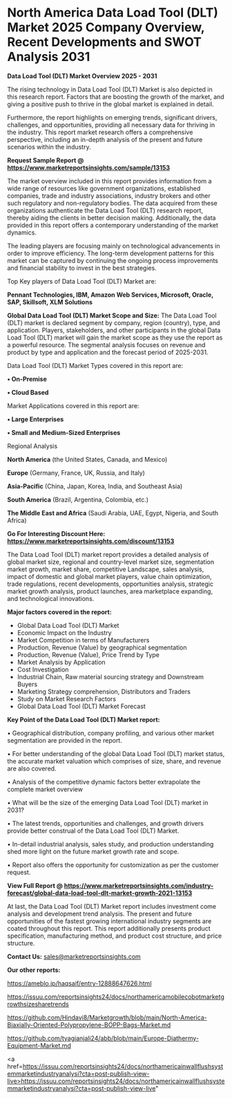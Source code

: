  # North America Data Load Tool (DLT) Market 2025 Company Overview, Recent Developments and SWOT Analysis 2031

<Strong> Data Load Tool (DLT) Market Overview 2025 - 2031</strong>

The rising technology in Data Load Tool (DLT) Market is also depicted in this research report. Factors that are boosting the growth of the market, and giving a positive push to thrive in the global market is explained in detail.

Furthermore, the report highlights on emerging trends, significant drivers, challenges, and opportunities, providing all necessary data for thriving in the industry. This report market research offers a comprehensive perspective, including an in-depth analysis of the present and future scenarios within the industry.

<strong>Request Sample Report @ <a href=https://www.marketreportsinsights.com/sample/13153>https://www.marketreportsinsights.com/sample/13153</a></strong>

The market overview included in this report provides information from a wide range of resources like government organizations, established companies, trade and industry associations, industry brokers and other such regulatory and non-regulatory bodies. The data acquired from these organizations authenticate the Data Load Tool (DLT) research report, thereby aiding the clients in better decision making. Additionally, the data provided in this report offers a contemporary understanding of the market dynamics.

The leading players are focusing mainly on technological advancements in order to improve efficiency. The long-term development patterns for this market can be captured by continuing the ongoing process improvements and financial stability to invest in the best strategies.

Top Key players of Data Load Tool (DLT) Market are:

<strong>Pennant Technologies, IBM, Amazon Web Services, Microsoft, Oracle, SAP, Skillsoft, XLM Solutions</strong>

<strong><b>Global Data Load Tool (DLT) Market Scope and Size:</b></strong>
The Data Load Tool (DLT) market is declared segment by company, region (country), type, and application. Players, stakeholders, and other participants in the global Data Load Tool (DLT) market will gain the market scope as they use the report as a powerful resource. The segmental analysis focuses on revenue and product by type and application and the forecast period of 2025-2031.

Data Load Tool (DLT) Market Types covered in this report are:

<strong>• On-Premise

• Cloud Based</strong>

Market Applications covered in this report are:

<strong>• Large Enterprises

• Small and Medium-Sized Enterprises</strong> 

Regional Analysis

<strong>North America</strong> (the United States, Canada, and Mexico)

<strong>Europe</strong> (Germany, France, UK, Russia, and Italy)

<strong>Asia-Pacific</strong> (China, Japan, Korea, India, and Southeast Asia)

<strong>South America</strong> (Brazil, Argentina, Colombia, etc.)

<strong>The Middle East and Africa</strong> (Saudi Arabia, UAE, Egypt, Nigeria, and South Africa)

<strong>Go For Interesting Discount Here: <a href=https://www.marketreportsinsights.com/discount/13153>https://www.marketreportsinsights.com/discount/13153</a></strong>

The Data Load Tool (DLT) market report provides a detailed analysis of global market size, regional and country-level market size, segmentation market growth, market share, competitive Landscape, sales analysis, impact of domestic and global market players, value chain optimization, trade regulations, recent developments, opportunities analysis, strategic market growth analysis, product launches, area marketplace expanding, and technological innovations.

<strong><b>Major factors covered in the report:</b></strong>
<ul>
  <li>Global Data Load Tool (DLT) Market </li>
  <li>Economic Impact on the Industry</li>
  <li>Market Competition in terms of Manufacturers</li>
  <li>Production, Revenue (Value) by geographical segmentation</li>
  <li>Production, Revenue (Value), Price Trend by Type</li>
  <li>Market Analysis by Application</li>
  <li>Cost Investigation</li>
  <li>Industrial Chain, Raw material sourcing strategy and Downstream Buyers</li>
  <li>Marketing Strategy comprehension, Distributors and Traders</li>
  <li>Study on Market Research Factors</li>
  <li>Global Data Load Tool (DLT) Market Forecast</li>
</ul>

<strong><b>Key Point of the Data Load Tool (DLT) Market report:</b></strong>

• Geographical distribution, company profiling, and various other market segmentation are provided in the report.

• For better understanding of the global Data Load Tool (DLT) market status, the accurate market valuation which comprises of size, share, and revenue are also covered.

• Analysis of the competitive dynamic factors better extrapolate the complete market overview

• What will be the size of the emerging Data Load Tool (DLT) market in 2031?

• The latest trends, opportunities and challenges, and growth drivers provide better construal of the Data Load Tool (DLT) Market.

• In-detail industrial analysis, sales study, and production understanding shed more light on the future market growth rate and scope.

• Report also offers the opportunity for customization as per the customer request.

<strong><b>View Full Report @ <a href=https://www.marketreportsinsights.com/industry-forecast/global-data-load-tool-dlt-market-growth-2021-13153>https://www.marketreportsinsights.com/industry-forecast/global-data-load-tool-dlt-market-growth-2021-13153</a></b></strong>


At last, the Data Load Tool (DLT) Market report includes investment come analysis and development trend analysis. The present and future opportunities of the fastest growing international industry segments are coated throughout this report. This report additionally presents product specification, manufacturing method, and product cost structure, and price structure.

<strong>Contact Us:</strong>
sales@marketreportsinsights.com

<strong>Our other reports:</strong>

<a href=https://ameblo.jp/haqsaif/entry-12888647626.html>https://ameblo.jp/haqsaif/entry-12888647626.html</a>

<a href=https://issuu.com/reportsinsights24/docs/northamericamobilecobotmarketgrowthsizesharetrends>https://issuu.com/reportsinsights24/docs/northamericamobilecobotmarketgrowthsizesharetrends</a>

<a href=https://github.com/Hindavi8/Marketgrowth/blob/main/North-America-Biaxially-Oriented-Polypropylene-BOPP-Bags-Market.md>https://github.com/Hindavi8/Marketgrowth/blob/main/North-America-Biaxially-Oriented-Polypropylene-BOPP-Bags-Market.md</a>

<a href=https://github.com/tyagianjali24/abb/blob/main/Europe-Diathermy-Equipment-Market.md>https://github.com/tyagianjali24/abb/blob/main/Europe-Diathermy-Equipment-Market.md</a>

<a href=https://issuu.com/reportsinsights24/docs/northamericainwallflushsystemmarketindustryanalysi?cta=post-publish-view-live>https://issuu.com/reportsinsights24/docs/northamericainwallflushsystemmarketindustryanalysi?cta=post-publish-view-live</a>"

